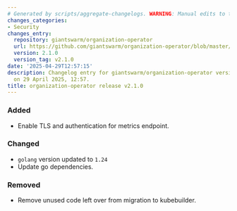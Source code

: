 ```yaml
---
# Generated by scripts/aggregate-changelogs. WARNING: Manual edits to this files will be overwritten.
changes_categories:
- Security
changes_entry:
  repository: giantswarm/organization-operator
  url: https://github.com/giantswarm/organization-operator/blob/master/CHANGELOG.md#210---2025-04-28
  version: 2.1.0
  version_tag: v2.1.0
date: '2025-04-29T12:57:15'
description: Changelog entry for giantswarm/organization-operator version 2.1.0, published
  on 29 April 2025, 12:57.
title: organization-operator release v2.1.0
---
```


### Added
- Enable TLS and authentication for metrics endpoint.
### Changed
- `golang` version updated to `1.24`
- Update go dependencies.
### Removed
- Remove unused code left over from migration to kubebuilder.
